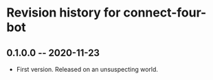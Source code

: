 # Revision history for connect-four-bot

## 0.1.0.0  -- 2020-11-23

* First version. Released on an unsuspecting world.
